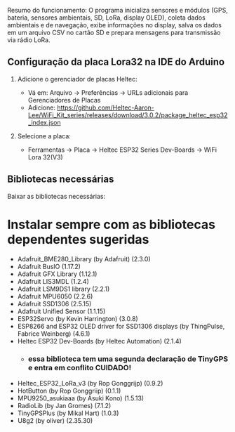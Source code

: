 Resumo do funcionamento:
O programa inicializa sensores e módulos (GPS, bateria, sensores ambientais, SD, LoRa, display OLED), coleta dados ambientais e de navegação, exibe informações no display, salva os dados em um arquivo CSV no cartão SD e prepara mensagens para transmissão via rádio LoRa.

## Configuração da placa Lora32 na IDE do Arduino

1. Adicione o gerenciador de placas Heltec:
	- Vá em: Arquivo → Preferências → URLs adicionais para Gerenciadores de Placas
	- Adicione:
	  https://github.com/Heltec-Aaron-Lee/WiFi_Kit_series/releases/download/3.0.2/package_heltec_esp32_index.json

2. Selecione a placa:
	- Ferramentas → Placa → Heltec ESP32 Series Dev-Boards → WiFi Lora 32(V3)


## Bibliotecas necessárias

Baixar as bibliotecas necessárias:

# Instalar sempre com as bibliotecas dependentes sugeridas
- Adafruit_BME280_Library (by Adafruit) (2.3.0)
- Adafruit BusIO (1.17.2)
- Adafruit GFX Library (1.12.1)
- Adafruit LIS3MDL (1.2.4)
- Adafruit LSM9DS1 library (2.2.1)
- Adafruit MPU6050 (2.2.6)
- Adafruit SSD1306 (2.5.15)
- Adafruit Unified Sensor (1.1.15)
- ESP32Servo (by Kevin Harrington) (3.0.8)
- ESP8266 and ESP32 OLED driver for SSD1306 displays (by ThingPulse, Fabrice Weinberg) (4.6.1)
- Heltec ESP32 Dev-Boards (by Heltec Automation) (2.1.4)
	- ### essa biblioteca tem uma segunda declaração de TinyGPS e entra em conflito CUIDADO!
- Heltec_ESP32_LoRa_v3 (by Rop Gonggrijp) (0.9.2)
- HotButton (by Rop Gonggriip) (0.1.1)
- MPU9250_asukiaaa (by Asuki Kono) (1.5.13)
- RadioLib (by Jan Gromes) (7.1.2)
- TinyGPSPlus (by Mikal Hart) (1.0.3)
- U8g2 (by oliver) (2.35.30)

